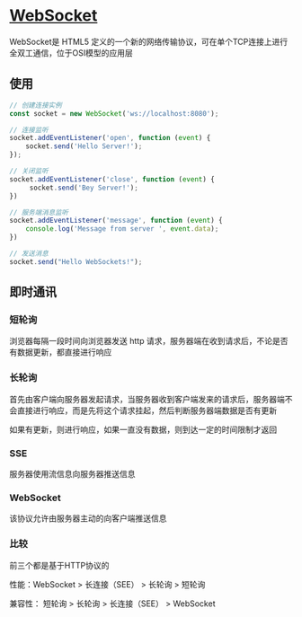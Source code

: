 # [WebSocket](https://developer.mozilla.org/zh-CN/docs/Web/API/WebSocket)

WebSocket是 HTML5 定义的一个新的网络传输协议，可在单个TCP连接上进行全双工通信，位于OSI模型的应用层

## 使用

```js
// 创建连接实例
const socket = new WebSocket('ws://localhost:8080');

// 连接监听
socket.addEventListener('open', function (event) {
    socket.send('Hello Server!');
});

// 关闭监听
socket.addEventListener('close', function (event) {
     socket.send('Bey Server!');
})

// 服务端消息监听
socket.addEventListener('message', function (event) {
    console.log('Message from server ', event.data);
})

// 发送消息
socket.send("Hello WebSockets!");
```

## 即时通讯

### 短轮询

浏览器每隔一段时间向浏览器发送 http 请求，服务器端在收到请求后，不论是否有数据更新，都直接进行响应

### 长轮询

首先由客户端向服务器发起请求，当服务器收到客户端发来的请求后，服务器端不会直接进行响应，而是先将这个请求挂起，然后判断服务器端数据是否有更新

如果有更新，则进行响应，如果一直没有数据，则到达一定的时间限制才返回

### SSE

服务器使用流信息向服务器推送信息

### WebSocket 

该协议允许由服务器主动的向客户端推送信息

### 比较

前三个都是基于HTTP协议的

性能：WebSocket > 长连接（SEE） > 长轮询 > 短轮询

兼容性： 短轮询 > 长轮询 > 长连接（SEE） > WebSocket